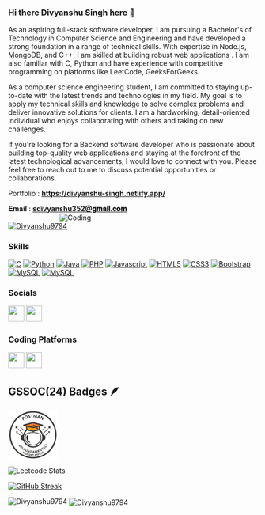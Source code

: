 ### Hi there Divyanshu Singh here 👋
As an aspiring full-stack software developer, I am pursuing a Bachelor's of Technology in Computer Science and Engineering and have developed a strong foundation in a range of technical skills. With expertise in  Node.js, MongoDB, and C++, I am skilled at building robust web applications . I am also familiar with C, Python and have experience with competitive programming on platforms like LeetCode, GeeksForGeeks.

As a computer science engineering student, I am committed to staying up-to-date with the latest trends and technologies in my field. My goal is to apply my technical skills and knowledge to solve complex problems and deliver innovative solutions for clients. I am a hardworking, detail-oriented individual who enjoys collaborating with others and taking on new challenges.

If you're looking for a Backend software developer who is passionate about building top-quality web applications and staying at the forefront of the latest technological advancements, I would love to connect with you. Please feel free to reach out to me to discuss potential opportunities or collaborations.

Portfolio : **https://divyanshu-singh.netlify.app/**


𝐄𝐦𝐚𝐢𝐥 : **sdivyanshu352@𝐠𝐦𝐚𝐢𝐥.𝐜𝐨𝐦**
<img align="right" alt="Coding" width="400" src="https://cdn.dribbble.com/users/1162077/screenshots/3848914/programmer.gif">


<p align="left"> <a href="https://github.com/ryo-ma/github-profile-trophy"><img src="https://github-profile-trophy.vercel.app/?username=Divyanshu9794" alt="Divyanshu9794" /></a> </p>




### Skills

<p align="left">
<a href="https://docs.microsoft.com/en-us/cpp/?view=msvc-170" target="_blank" rel="noreferrer"><img src="https://raw.githubusercontent.com/danielcranney/readme-generator/main/public/icons/skills/c-colored.svg" width="36" height="36" alt="C" /></a>
<a href="https://www.python.org/" target="_blank" rel="noreferrer"><img src="https://raw.githubusercontent.com/danielcranney/readme-generator/main/public/icons/skills/python-colored.svg" width="36" height="36" alt="Python" /></a>
<a href="https://www.oracle.com/java/" target="_blank" rel="noreferrer"><img src="https://raw.githubusercontent.com/danielcranney/readme-generator/main/public/icons/skills/java-colored.svg" width="36" height="36" alt="Java" /></a>
<a href="https://www.php.net/" target="_blank" rel="noreferrer"><img src="https://raw.githubusercontent.com/danielcranney/readme-generator/main/public/icons/skills/php-colored.svg" width="36" height="36" alt="PHP" /></a>
<a href="https://developer.mozilla.org/en-US/docs/Web/JavaScript" target="_blank" rel="noreferrer"><img src="https://raw.githubusercontent.com/danielcranney/readme-generator/main/public/icons/skills/javascript-colored.svg" width="36" height="36" alt="Javascript" /></a>
<a href="https://developer.mozilla.org/en-US/docs/Glossary/HTML5" target="_blank" rel="noreferrer"><img src="https://raw.githubusercontent.com/danielcranney/readme-generator/main/public/icons/skills/html5-colored.svg" width="36" height="36" alt="HTML5" /></a>
<a href="https://www.w3.org/TR/CSS/#css" target="_blank" rel="noreferrer"><img src="https://raw.githubusercontent.com/danielcranney/readme-generator/main/public/icons/skills/css3-colored.svg" width="36" height="36" alt="CSS3" /></a>
<a href="https://getbootstrap.com/" target="_blank" rel="noreferrer"><img src="https://raw.githubusercontent.com/danielcranney/readme-generator/main/public/icons/skills/bootstrap-colored.svg" width="36" height="36" alt="Bootstrap" /></a>
<a href="https://www.mysql.com/" target="_blank" rel="noreferrer"><img src="https://raw.githubusercontent.com/danielcranney/readme-generator/main/public/icons/skills/mysql-colored.svg" width="36" height="36" alt="MySQL" /></a>
<a href="https://kotlinlang.org/docs/home.html" target="_blank" rel="noreferrer"><img src="https://raw.githubusercontent.com/danielcranney/readme-generator/main/public/icons/skills/kotlin-colored.svg" width="36" height="36" alt="MySQL" /></a>
</p>


### Socials

<p align="left">
  <a href="https://www.linkedin.com/in/divyanshu-singh-3b433119b/" target="_blank" rel="noreferrer"><img src="https://raw.githubusercontent.com/danielcranney/readme-generator/main/public/icons/socials/linkedin.svg" width="32" height="32" /></a>
  <a href="https://x.com/divyans77473552" target="_blank" rel="noreferrer"><img src="https://raw.githubusercontent.com/danielcranney/readme-generator/main/public/icons/socials/twitter.svg" width="32" height="32" /></a>
</p>


### Coding Platforms
<p align="left">
<a href="https://leetcode.com/u/sdivyanshu5561/" target="_blank" rel="noreferrer"><img src="https://encrypted-tbn0.gstatic.com/images?q=tbn:ANd9GcQvhFQX5MMDl81fsQPbYdEnsO0g8d6QWdjQ5g&s" width="32" height="32" /></a>
<a href="https://www.geeksforgeeks.org/user/divyanshu_singh2612/" target="_blank" rel="noreferrer"><img src="https://miro.medium.com/v2/resize:fit:799/0*ilw552fVUGbwIzbE.jpg" width="32" height="32" /></a>
  
</p>

## GSSOC(24) Badges 🪶
<div style='display:flex; align-items:center; gap: 10px;' align='center'>
<img src="https://raw.githubusercontent.com/girlscript/gssoc-website-new/main/public/badges/postman.png" width="100px" height="100px" />
  
</div>

![Leetcode Stats](https://leetcard.jacoblin.cool/JacobLinCool)


<!--
**Divyanshu9794/Divyanshu9794** is a ✨ _special_ ✨ repository because its `README.md` (this file) appears on your GitHub profile.


Here are some ideas to get you started:

- 🔭 I’m currently working on ...
- 🌱 I’m currently learning ...
- 👯 I’m looking to collaborate on ...
- 🤔 I’m looking for help with ...
- 💬 Ask me about ...
- 📫 How to reach me: ...
- 😄 Pronouns: ...
- ⚡ Fun fact: ...
-->

[![GitHub Streak](https://streak-stats.demolab.com/?user=Divyanshu9794&theme=dark)](https://git.io/streak-stats)


<p><img align="left" src="https://github-readme-stats.vercel.app/api/top-langs?username=Divyanshu9794&show_icons=true&locale=en&layout=compact" alt="Divyanshu9794" /></p>

<p>&nbsp;<img align="center" src="https://github-readme-stats.vercel.app/api?username=Divyanshu9794&show_icons=true&locale=en" alt="Divyanshu9794" /></p>

